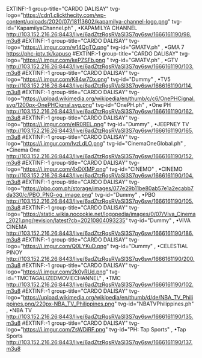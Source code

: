 
EXTINF:-1 group-title="CARDO DALISAY" tvg-logo="https://cdn1.clickthecity.com/wp-content/uploads/2020/07/18113602/kapamilya-channel-logo.png" tvg-id="KapamilyaChannel.ph" , •KAPAMILYA CHANNEL
http://103.152.216.26:8443/live/6adZtzRqsRVaSl3S7qy6sw/1666161190/98.m3u8
#EXTINF:-1 group-title="CARDO DALISAY" tvg-logo="https://i.imgur.com/w14QgTQ.png" tvg-id="GMATV.ph" , •GMA 7
https://phc-iptv.tk/kapuso
#EXTINF:-1 group-title="CARDO DALISAY" tvg-logo="https://i.imgur.com/kePZSFb.png " tvg-id="GMATV.ph" , •GTV
http://103.152.216.26:8443/live/6adZtzRqsRVaSl3S7qy6sw/1666161190/103.m3u8
#EXTINF:-1 group-title="CARDO DALISAY" tvg-logo="https://i.imgur.com/K84w7Dx.png" tvg-id="Dummy" , •TV5
http://103.152.216.26:8443/live/6adZtzRqsRVaSl3S7qy6sw/1666161190/114.m3u8
#EXTINF:-1 group-title="CARDO DALISAY" tvg-logo="https://upload.wikimedia.org/wikipedia/en/thumb/c/c6/OnePHCignal.svg/1200px-OnePHCignal.svg.png" tvg-id="OnePH.ph" , •One PH
http://103.152.216.26:8443/live/6adZtzRqsRVaSl3S7qy6sw/1666161190/162.m3u8
#EXTINF:-1 group-title="CARDO DALISAY" tvg-logo="https://i.imgur.com/eIR0REL.png" tvg-id="Dummy" , •JEEPNEY TV
http://103.152.216.26:8443/live/6adZtzRqsRVaSl3S7qy6sw/1666161190/165.m3u8
#EXTINF:-1 group-title="CARDO DALISAY" tvg-logo="https://i.imgur.com/IvzLdLO.png" tvg-id="CinemaOneGlobal.ph" , •Cinema One
http://103.152.216.26:8443/live/6adZtzRqsRVaSl3S7qy6sw/1666161190/152.m3u8
#EXTINF:-1 group-title="CARDO DALISAY" tvg-logo="https://i.imgur.com/4xDiXMP.png" tvg-id="CINEMO" , •CINEMO
http://103.152.216.26:8443/live/6adZtzRqsRVaSl3S7qy6sw/1666161190/104.m3u8
#EXTINF:-1 group-title="CARDO DALISAY" tvg-logo="https://pbo.com.ph/storage/images/077e29b11be80ab57e1a2ecabb7da330/c/PBO_PNG-og_image.png" tvg-id="Dummy" , •PBO
http://103.152.216.26:8443/live/6adZtzRqsRVaSl3S7qy6sw/1666161190/105.m3u8
#EXTINF:-1 group-title="CARDO DALISAY" tvg-logo="https://static.wikia.nocookie.net/logopedia/images/0/07/Viva_Cinema_2021.png/revision/latest?cb=20210804093235" tvg-id="Dummy" , •VIVA CINEMA
http://103.152.216.26:8443/live/6adZtzRqsRVaSl3S7qy6sw/1666161190/186.m3u8
#EXTINF:-1 group-title="CARDO DALISAY" tvg-logo="https://i.imgur.com/Q0LYKuD.png" tvg-id="Dummy" , •CELESTIAL PINOY
http://103.152.216.26:8443/live/6adZtzRqsRVaSl3S7qy6sw/1666161190/200.m3u8
#EXTINF:-1 group-title="CARDO DALISAY" tvg-logo="https://i.imgur.com/2k0yRUd.png" tvg-id="TMCTAGALIZEDMOVIECHANNEL" , •TMC
http://103.152.216.26:8443/live/6adZtzRqsRVaSl3S7qy6sw/1666161190/102.m3u8
#EXTINF:-1 group-title="CARDO DALISAY" tvg-logo="https://upload.wikimedia.org/wikipedia/en/thumb/d/de/NBA_TV_Philippines.png/220px-NBA_TV_Philippines.png" tvg-id="NBATVPhilippines.ph" , •NBA TV
http://103.152.216.26:8443/live/6adZtzRqsRVaSl3S7qy6sw/1666161190/135.m3u8
#EXTINF:-1 group-title="CARDO DALISAY" tvg-logo="https://i.imgur.com/ZsWDiRF.png" tvg-id="PH: Tap Sports" , •Tap Sports
http://103.152.216.26:8443/live/6adZtzRqsRVaSl3S7qy6sw/1666161190/137.m3u8
